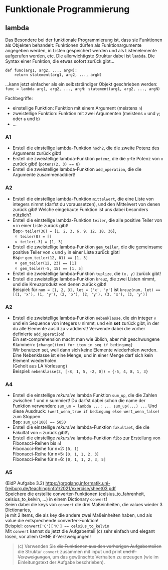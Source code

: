 # Funktionale Programmierung
## lambda
Das Besondere bei der funktionale Programmierung ist, dass sie Funktionen als Objekten behandelt:
Funktionen dürfen als Funktionargumente angegeben werden, in Listen gespeichert werden und als Listenelemente aufgerufen werden, etc.
Die allerwichtigste Struktur dabei ist `lambda`.
Die Syntax einer Funktion, die etwas sofort zurück gibt...
```
def func(arg1, arg2, ..., argN):
    return statement(arg1, arg2, ..., argN)
```
...kann jetzt einfacher als ein selbstständiger Objekt geschrieben werden: \
`func = lambda arg1, arg2, ..., argN: statement(arg1, arg2, ..., argN)`

Fachbegriffe:
- einstellige Funktion: Funktion mit einem Argument (meistens `n`)
- zweistellige Funktion: Funktion mit zwei Argumenten (meistens `x` und `y`; oder `a` und `b`)
- ...

### A1
- Erstell die einstellige lambda-Funktion `hoch2`, die die zweite Potenz des Arguments zurück gibt!
- Erstell die zweistellige lambda-Funktion `potenz`, die die `y`-te Potenz von `x` zurück gibt! (`potenz(2, 3) == 8`)
- Erstell die zweistellige lambda-Funktion `add_operation`, die die Argumente zusammenaddiert!

### A2
- Erstell die einstellige lambda-Funktion `mittelwert`, die eine Liste von integers nimmt (darfst du voraussetzen), und den Mittelwert von denen zurück gibt! Welche eingebaute Funktion ist uns dabei besonders nützlich?
- Erstell die einstellige lambda-Funktion `teiler`, die alle positive Teiler von `n` in einer Liste zurück gibt!\
Bsp:- `teiler(36) = [1, 2, 3, 6, 9, 12, 18, 36]`,
    - `teiler(0) = []`
    - `teiler(-3) = [1, 3]`
- Erstell die zweistellige lambda-Funktion `gem_teiler`, die die gemeinsame positive Teiler von `x` und `y` in einer Liste zurück gibt!\
Bsp:- `gem_teiler(12, 81) == [1, 3]`
    - `gem_teiler(12, 23) == [1]`
    - `gem_teiler(-5, 15) == [1, 5]`
- Erstell die zweistellige lambda-Funktion `tuplize`, die `(x, y)` zurück gibt!
- Erstell die zweistellige lambda-Funktion `kreuz`, die zwei Listen nimmt, und die Kreuzprodukt von denen zurück gibt!\
Beispiel: für `num = [1, 2, 3], let = ['x', 'y']` ist `kreuz(num, let) == [(1, 'x'), (1, 'y'), (2, 'x'), (2, 'y'), (3, 'x'), (3, 'y')]`

### A2
- Erstell die zweistellige lambda-Funktion `nebenklasse`, die ein integer `v` und ein Sequence von integers `U` nimmt,
und ein **set** zurück gibt, in der du alle Elemente aus `U` zu `v` addierst! Verwende dabei die vorher definierte `add_operation`!\
Ein set-comprehension macht man wie üblich, aber mit geschwungene Klammern: `{change(item) for item in seq if bedingung}`\
Wir benutzen set, weil dann sich keine Elemente wiederholen werden. Eine Nebenklasse ist eine Menge, und in einer Menge darf sich kein Element wiederholen.\
(Geholt aus LA Vorlesung)\
Beispiel: `nebenklasse(3, [-8, 1, 5, -2, 0]) = {-5, 4, 8, 1, 3}`

### A4
- Erstell die einstellige _rekursive_ lambda Funktion `sum_up`, die die Zahlen zwischen 1 und n summiert!
Du darfst dabei schon die name der Funktion verwenden: `sum_um = lambda ...: ... sum_up(...) ...`
Und diese Ausdruck: `(wert_wenn_true if bedingung else wert_wenn_false)` zum Stoppen.\
Bsp: `sum_up(100) == 5050`
- Erstell die einstellige _rekursive_ lambda-Funktion `fakultaet`, die die Fakultät von `n` zurück gibt!\
- Erstell die einstellige _rekursive_ lambda-Funktion `fibo` zur Erstellung von Fibonacci-Reihen bis `n`!\
Fibonacci-Reihe für n=2: `[0, 1]`\
Fibonacci-Reihe für n=5: `[0, 1, 1, 2, 3]`\
Fibonacci-Reihe für n=6: `[0, 1, 1, 2, 3, 5]`

### A5
(EidP Aufgabe 3.2)
https://proglang.informatik.uni-freiburg.de/teaching/info1/2021/exercise/sheet03.pdf \
Speichere die erstellte converter-Funktionen (celsius_to_fahrenheit, celsius_to_kelvin, ...) in einem Dictionary `convert`!\
Seien dabei die keys von `convert` die drei Maßeinheiten, die values wieder 3 Dictionaries,\
je mit 2 items, die als key die andere zwei Maßeinheiten haben, und als value die entsprechende converter-Funktion!\
Beispiel: `convert['C']['K'] == celsius_to_kelvin`\
Mit `convert` kannst du jetzt die Aufgabenteil (c) sehr einfach und elegant lösen, vor allem OHNE if-Verzweigungen!
> (c) Verwenden Sie ~~die Funktionen aus den vorherigen Aufgabenteilen~~ die Struktur `convert` zusammen mit input und print ~~und if-Verzweigungen~~,
> um das gewünschte Verhalten zu erzeugen (wie im Einleitungstext der Aufgabe beschrieben).
